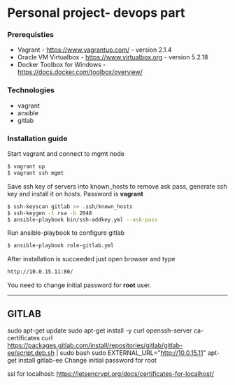# Personal project- devops part
### Prerequisties
- Vagrant - https://www.vagrantup.com/ - version 2.1.4
- Oracle VM Virtualbox - https://www.virtualbox.org - version 5.2.18
- Docker Toolbox for Windows - https://docs.docker.com/toolbox/overview/

### Technologies
- vagrant
- ansible
- gitlab

### Installation guide
Start vagrant and connect to mgmt node
```sh
$ vagrant up
$ vagrant ssh mgmt
```

Save ssh key of servers into known_hosts to remove ask pass, generate ssh key and install it on hosts. Password is **vagrant**
```sh
$ ssh-keyscan gitlab >> .ssh/known_hosts
$ ssh-keygen -t rsa -b 2048
$ ansible-playbook bin/ssh-addkey.yml --ask-pass
```

Run ansible-playbook to configure gitlab
```sh
$ ansible-playbook role-gitlab.yml
```

After installation is succeeded just open browser and type
```sh
http://10.0.15.11:80/
```

You need to change initial password for **root** user.


-------------------------
GITLAB
-------------------------

sudo apt-get update
sudo apt-get install -y curl openssh-server ca-certificates
curl https://packages.gitlab.com/install/repositories/gitlab/gitlab-ee/script.deb.sh | sudo bash
sudo EXTERNAL_URL="http://10.0.15.11" apt-get install gitlab-ee
Change initial password for root



ssl for localhost: https://letsencrypt.org/docs/certificates-for-localhost/